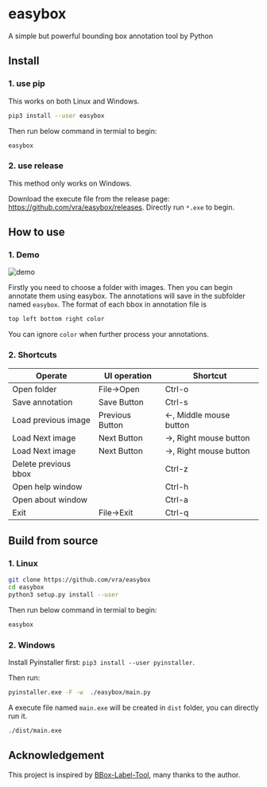 # easybox
A simple but powerful bounding box annotation tool by Python

## Install
### 1. use pip
This works on both Linux and Windows.
```bash
pip3 install --user easybox
```
Then run below command in termial to begin:
```bash
easybox
```

### 2. use release
This method only works on Windows.

Download the execute file from the release page: <https://github.com/vra/easybox/releases>.
Directly run `*.exe` to begin.


## How to use
### 1. Demo
![demo](./imgs/demo.gif)

Firstly you need to choose a folder with images. Then you can begin annotate them using easybox. The annotations will save in the subfolder named `easybox`. The format of each bbox in  annotation file is 
```bash
top left bottom right color
``` 
You can ignore `color` when further process your annotations.

### 2. Shortcuts
|Operate|UI operation|Shortcut|
|--|--|--|
|Open folder | File->Open| Ctrl-o|
|Save annotation | Save Button| Ctrl-s|
|Load previous image | Previous Button|<-, Middle mouse button|
|Load Next image | Next Button|->, Right mouse button|
|Load Next image | Next Button|->, Right mouse button|
|Delete previous bbox | |Ctrl-z|
|Open help window | |Ctrl-h|
|Open about window | |Ctrl-a|
|Exit |File->Exit |Ctrl-q|


## Build from source
### 1. Linux
```bash
git clone https://github.com/vra/easybox
cd easybox
python3 setup.py install --user
```
Then run below command in termial to begin:
```bash
easybox
```

### 2. Windows
Install Pyinstaller first: `pip3 install --user pyinstaller`.

Then run:
```bash
pyinstaller.exe -F -w  ./easybox/main.py
```
A execute file named `main.exe` will be created in `dist` folder, you can directly run it.
```bash
./dist/main.exe
```

## Acknowledgement
This project is inspired by [BBox-Label-Tool](https://github.com/puzzledqs/BBox-Label-Tool), many thanks to the author.
